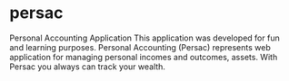# persac
Personal Accounting Application
This application was developed for fun and learning purposes.
Personal Accounting (Persac) represents web application for managing personal incomes and outcomes, assets. 
With Persac you always can track your wealth.
